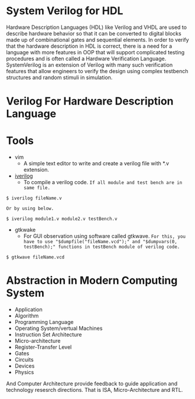 # System Verilog for HDL

Hardware Description Languages (HDL) like Verilog and VHDL are used to describe hardware behavior so that it can be converted to digital blocks made up of combinational gates and sequential elements. In order to verify that the hardware description in HDL is correct, there is a need for a language with more features in OOP that will support complicated testing procedures and is often called a Hardware Verification Language.
SystemVerilog is an extension of Verilog with many such verification features that allow engineers to verify the design using complex testbench structures and random stimuli in simulation.

# Verilog For Hardware Description Language

# Tools
* vim
	- A simple text editor to write and create a verilog file with *.v extension.
* [iverilog](https://steveicarus.github.io/iverilog/index.html)
	- To compile a verilog code. `If all module and test bench are in same file.`
```
$ iverilog fileName.v      
```
`Or by using below.`
```
$ iverilog module1.v module2.v testBench.v
```

* gtkwake
	- For GUI observation using software called gtkwave. `For this, you have to use "$dumpfile("fileName.vcd");" and "$dumpvars(0, testBench);" functions in testBench module of verilog code.`
```
$ gtkwave fileName.vcd
```



# Abstraction in Modern Computing System

* Application
* Algorithm
* Programming Language
* Operating System/vertual Machines
* Instruction Set Architecture
* Micro-architecture
* Register-Transfer Level
* Gates
* Circuits
* Devices
* Physics

And Computer Architecture provide feedback to guide application and technology resesrch directions. That is ISA, Micro-Architecture and RTL.
